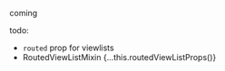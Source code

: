 coming

todo:
 - `routed` prop for viewlists
 - RoutedViewListMixin  {...this.routedViewListProps()}